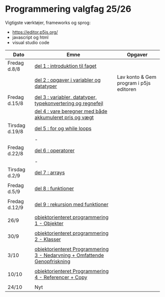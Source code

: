# Programmering valgfag 25/26

Vigtigste værktøjer, frameworks og sprog:
- https://editor.p5js.org/
- javascript og html
- visual studio code 


| Dato           | Emne                                                                     | Opgaver                                  |
| ---------------| -----------------------------------------                                | ---------------------------------------  |
| Fredag d.8/8   | [del 1 : introduktion til faget](/dag1/del1.md)                          |                                          |
|                | [del 2 : opgaver i variabler og datatyper](/dag1/del2.md)                | Lav konto & Gem program i p5js editoren  |
| Fredag d.15/8  | [del 3 : variabler, datatyper, typekonvertering og regnefejl](/dag2/del3.md)|                                       |
|                | [del 4 : vare beregner med både akkumuleret pris og vægt](/dag2/del4.md) |                                          |
| Tirsdag d.19/8 | [del 5 : for og while loops](/dag3/del5.md)                              |                                          |
|                | -                                                                        |                                          |
| Fredag d.22/8  | [del 6 : operatorer](/dag4/del6_operatorer.md)                           |                                          |
|                | -                                                                        |                                          |
| Tirsdag d.2/9  | [del 7 : arrays](/dag5/del7_arrays.md)                                   |                                          |
|                |                                                                          |                                          |
| Fredag d.5/9   | [del 8 : funktioner](/dag6/del8_funktioner.md)                           |                                          |
|                |                                                                          |                                          |
| Fredag d.12/9  | [del 9 : rekursion med funktioner](/dag7/del9_rekursion.md)              |                                          |
|                |                                                                          |                                          |
| 26/9           | [objektorienteret programmering 1 - Objekter](/dag8/del10_oop_objekter.md)|                                          |
|                |                                                                          |                                          |
| 30/9           | [objektorienteret programmering 2 - Klasser](/dag9/oop-klasser.md)       |                                          |
|                |                                                                          |                                          |
| 3/10           | [objektorienteret Programmering 3 - Nedarvning + Omfattende Genopfriskning](/dag10/Nedarvning-oop.md) |             |
|                |                                                                          |                                          |
| 10/10          | [objektorienteret Programmering 4 - Referencer + Copy](/dag11/obj-copy.md)                     |              |
|                |                                                                          |                                          |
| 24/10          | Nyt                                                               |              |
